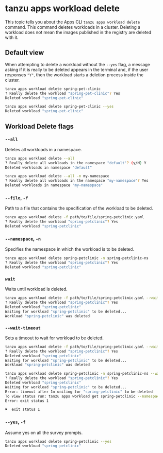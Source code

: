 # tanzu apps workload delete

This topic tells you about the Apps CLI `tanzu apps workload delete` command. This command deletes workloads in a cluster. Deleting a workload does not mean the images published
in the registry are deleted with it.

## Default view

When attempting to delete a workload without the `--yes` flag, a message asking if it is really to be
deleted appears in the terminal and, if the user responses `"Y"`, then the workload starts a deletion
process inside the cluster.

```bash
tanzu apps workload delete spring-pet-clinic
? Really delete the workload "spring-pet-clinic"? Yes
Deleted workload "spring-pet-clinic"
```

```bash
tanzu apps workload delete spring-pet-clinic --yes
Deleted workload "spring-pet-clinic"
```

## Workload Delete flags

### <a id="delete-all"></a> `--all`

Deletes all workloads in a namespace.

```bash
tanzu apps workload delete --all
? Really delete all workloads in the namespace "default"? (y/N) Y
Deleted workloads in namespace "default"
```

```bash
tanzu apps workload delete --all -n my-namespace
? Really delete all workloads in the namespace "my-namespace"? Yes
Deleted workloads in namespace "my-namespace"
```

### <a id="delete-file"></a> `--file`, `-f`

Path to a file that contains the specification of the workload to be deleted.

```bash
tanzu apps workload delete -f path/to/file/spring-petclinic.yaml
? Really delete the workload "spring-petclinic"? Yes
Deleted workload "spring-petclinic"
```

### <a id="delete-namespace"></a> `--namespace`, `-n`

Specifies the namespace in which the workload is to be deleted.

```bash
tanzu apps workload delete spring-petclinic -n spring-petclinic-ns
? Really delete the workload "spring-petclinic"? Yes
Deleted workload "spring-petclinic"
```

### <a id="delete-wait"></a> `wait`

Waits until workload is deleted.

```bash
tanzu apps workload delete -f path/to/file/spring-petclinic.yaml --wait
? Really delete the workload "spring-petclinic"? Yes
Deleted workload "spring-petclinic"
Waiting for workload "spring-petclinic" to be deleted...
Workload "spring-petclinic" was deleted
```

### <a id="delete-wait-timeout"></a> `--wait-timeout`

Sets a timeout to wait for workload to be deleted.

```bash
tanzu apps workload delete -f path/to/file/spring-petclinic.yaml --wait --wait-timeout 1m
? Really delete the workload "spring-petclinic"? Yes
Deleted workload "spring-petclinic"
Waiting for workload "spring-petclinic" to be deleted...
Workload "spring-petclinic" was deleted
```

```bash
tanzu apps workload delete spring-petclinic -n spring-petclinic-ns --wait --wait-timeout 1m
? Really delete the workload "spring-petclinic"? Yes
Deleted workload "spring-petclinic"
Waiting for workload "spring-petclinic" to be deleted...
Error: timeout after 1m waiting for "spring-petclinic" to be deleted
To view status run: tanzu apps workload get spring-petclinic --namespace spring-petclinic-ns
Error: exit status 1

✖  exit status 1
```

### <a id="delete-yes"></a> `--yes`, `-f`

Assume yes on all the survey prompts.

```bash
tanzu apps workload delete spring-petclinic --yes
Deleted workload "spring-petclinic"
```
